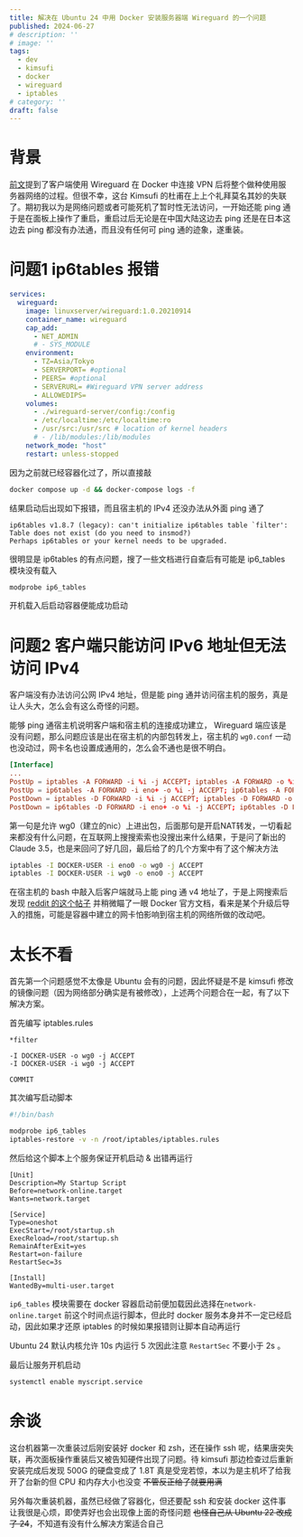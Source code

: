 ```yaml
---
title: 解决在 Ubuntu 24 中用 Docker 安装服务器端 Wireguard 的一个问题
published: 2024-06-27
# description: ''
# image: ''
tags:
  - dev
  - kimsufi
  - docker
  - wireguard
  - iptables
# category: ''
draft: false 
---
```


# 背景

[前文](/2024/01/transmission-under-vpn/)提到了客户端使用 Wireguard 在 Docker 中连接 VPN 后将整个做种使用服务器网络的过程。但很不幸，这台 Kimsufi 的杜甫在上上个礼拜莫名其妙的失联了。期初我以为是网络问题或者可能死机了暂时性无法访问，一开始还能 ping 通于是在面板上操作了重启，重启过后无论是在中国大陆这边去 ping 还是在日本这边去 ping 都没有办法通，而且没有任何可 ping 通的迹象，遂重装。

<!-- more -->

# 问题1 ip6tables 报错

```yaml:docker-compose.yml
services:
  wireguard:
    image: linuxserver/wireguard:1.0.20210914
    container_name: wireguard
    cap_add:
      - NET_ADMIN
      # - SYS_MODULE
    environment:
      - TZ=Asia/Tokyo
      - SERVERPORT= #optional
      - PEERS= #optional
      - SERVERURL= #Wireguard VPN server address
      - ALLOWEDIPS=
    volumes:
      - ./wireguard-server/config:/config
      - /etc/localtime:/etc/localtime:ro
      - /usr/src:/usr/src # location of kernel headers
      # - /lib/modules:/lib/modules
    network_mode: "host"
    restart: unless-stopped
```

因为之前就已经容器化过了，所以直接敲

```bash
docker compose up -d && docker-compose logs -f
```

结果启动后出现如下报错，而且宿主机的 IPv4 还没办法从外面 ping 通了

```
ip6tables v1.8.7 (legacy): can't initialize ip6tables table `filter': Table does not exist (do you need to insmod?)
Perhaps ip6tables or your kernel needs to be upgraded.
```

很明显是 ip6tables 的有点问题，搜了一些文档进行自查后有可能是 ip6_tables 模块没有载入

```bash
modprobe ip6_tables
```

开机载入后启动容器便能成功启动

# 问题2 客户端只能访问 IPv6 地址但无法访问 IPv4

客户端没有办法访问公网 IPv4 地址，但是能 ping 通并访问宿主机的服务，真是让人头大，怎么会有这么奇怪的问题。

能够 ping 通宿主机说明客户端和宿主机的连接成功建立， Wireguard 端应该是没有问题，那么问题应该是出在宿主机的内部包转发上，宿主机的 `wg0.conf` 一动也没动过，网卡名也设置成通用的，怎么会不通也是很不明白。

```ini:wg0.conf
[Interface]
...
PostUp = iptables -A FORWARD -i %i -j ACCEPT; iptables -A FORWARD -o %i -j ACCEPT; iptables -t nat -A POSTROUTING -o eno+ -j MASQUERADE
PostUp = ip6tables -A FORWARD -i eno+ -o %i -j ACCEPT; ip6tables -A FORWARD -i %i -j ACCEPT;
PostDown = iptables -D FORWARD -i %i -j ACCEPT; iptables -D FORWARD -o %i -j ACCEPT; iptables -t nat -D POSTROUTING -o eno+ -j MASQUERADE
PostDown = ip6tables -D FORWARD -i eno+ -o %i -j ACCEPT; ip6tables -D FORWARD -i %i -j ACCEPT;
```

第一句是允许 wg0（建立的nic）上进出包，后面那句是开启NAT转发，一切看起来都没有什么问题，在互联网上搜搜索索也没搜出来什么结果，于是问了新出的 Claude 3.5，也是来回问了好几回，最后给了的几个方案中有了这个解决方法

```bash
iptables -I DOCKER-USER -i eno0 -o wg0 -j ACCEPT
iptables -I DOCKER-USER -i wg0 -o eno0 -j ACCEPT
```

在宿主机的 bash 中敲入后客户端就马上能 ping 通 v4 地址了，于是上网搜索后发现 [reddit 的这个帖子](https://www.reddit.com/r/WireGuard/comments/g7puj0/why_i_could_not_connect_via_wireguard_to_internet/) 并稍微瞄了一眼 Docker 官方文档，看来是某个升级后导入的措施，可能是容器中建立的网卡怕影响到宿主机的网络所做的改动吧。

# 太长不看

首先第一个问题感觉不太像是 Ubuntu 会有的问题，因此怀疑是不是 kimsufi 修改的镜像问题（因为网络部分确实是有被修改），上述两个问题合在一起，有了以下解决方案。

首先编写 iptables.rules

```ini:/root/iptables/iptables.rules
*filter

-I DOCKER-USER -o wg0 -j ACCEPT
-I DOCKER-USER -i wg0 -j ACCEPT

COMMIT
```

其次编写启动脚本

```bash:/root/startup.sh
#!/bin/bash

modprobe ip6_tables
iptables-restore -v -n /root/iptables/iptables.rules
```

然后给这个脚本上个服务保证开机启动 & 出错再运行

```ini:/etc/systemd/system/myscript.service
[Unit]
Description=My Startup Script
Before=network-online.target
Wants=network.target

[Service]
Type=oneshot
ExecStart=/root/startup.sh
ExecReload=/root/startup.sh
RemainAfterExit=yes
Restart=on-failure
RestartSec=3s

[Install]
WantedBy=multi-user.target
```

`ip6_tables` 模块需要在 docker 容器启动前便加载因此选择在`network-online.target` 前这个时间点运行脚本，但此时 docker 服务本身并不一定已经启动，因此如果才还原 iptables 的时候如果报错则让脚本自动再运行

Ubuntu 24 默认内核允许 10s 内运行 5 次因此注意 `RestartSec` 不要小于 2s 。

最后让服务开机启动
```bash
systemctl enable myscript.service
```




# 余谈

这台机器第一次重装过后刚安装好 docker 和 zsh，还在操作 ssh 呢，结果唐突失联，再次面板操作重装后又被告知硬件出现了问题。待 kimsufi 那边检查过后重新安装完成后发现 500G 的硬盘变成了 1.8T 真是受宠若惊，本以为是主机坏了给我开了台新的但 CPU 和内存大小也没变 ~~不管反正给了就要用满~~

另外每次重装机器，虽然已经做了容器化，但还要配 ssh 和安装 docker 这件事让我很是心烦，即使弄好也会出现像上面的奇怪问题 ~~也怪自己从 Ubuntu 22 改成了 24~~，不知道有没有什么解决方案适合自己